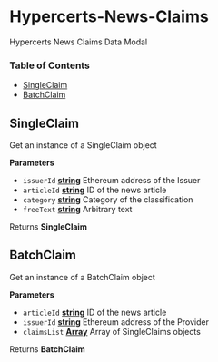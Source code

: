 # Hypercerts-News-Claims

Hypercerts News Claims Data Modal

### Table of Contents

-   [SingleClaim](#singleclaim)
-   [BatchClaim](#batchclaim)

## SingleClaim

Get an instance of a SingleClaim object

**Parameters**

-   `issuerId` **[string](https://developer.mozilla.org/docs/Web/JavaScript/Reference/Global_Objects/String)** Ethereum address of the Issuer
-   `articleId` **[string](https://developer.mozilla.org/docs/Web/JavaScript/Reference/Global_Objects/String)** ID of the news article
-   `category` **[string](https://developer.mozilla.org/docs/Web/JavaScript/Reference/Global_Objects/String)** Category of the classification
-   `freeText` **[string](https://developer.mozilla.org/docs/Web/JavaScript/Reference/Global_Objects/String)** Arbitrary text

Returns **SingleClaim**

## BatchClaim

Get an instance of a BatchClaim object

**Parameters**

-   `articleId` **[string](https://developer.mozilla.org/docs/Web/JavaScript/Reference/Global_Objects/String)** ID of the news article
-   `issuerId` **[string](https://developer.mozilla.org/docs/Web/JavaScript/Reference/Global_Objects/String)** Ethereum address of the Provider
-   `claimsList` **[Array](https://developer.mozilla.org/docs/Web/JavaScript/Reference/Global_Objects/Array)** Array of SingleClaims objects

Returns **BatchClaim**
